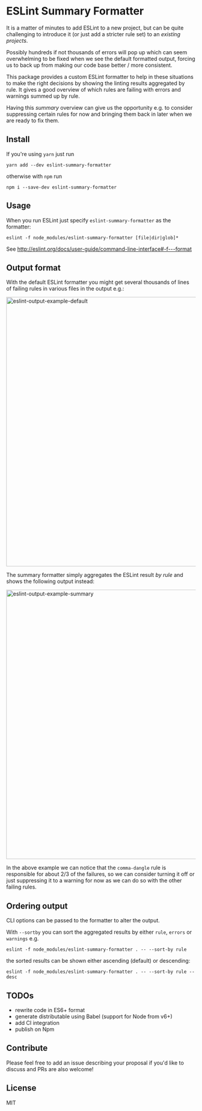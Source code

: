 # ESLint Summary Formatter

It is a matter of minutes to add ESLint to a new project, but can be quite challenging to introduce it (or just add a stricter rule set) to an _existing projects_.

Possibly hundreds if not thousands of errors will pop up which can seem overwhelming to be fixed when we see the default formatted output, forcing us to back up from making our code base better / more consistent.

This package provides a custom ESLint formatter to help in these situations to make the right decisions by showing the linting results aggregated by rule. It gives a good overview of which rules are failing with errors and warnings summed up by rule.

Having this _summary_ overview can give us the opportunity e.g. to consider suppressing certain rules for now and bringing them back in later when we are ready to fix them.

## Install

If you're using `yarn` just run

```
yarn add --dev eslint-summary-formatter
```

otherwise with `npm` run

```
npm i --save-dev eslint-summary-formatter
```

## Usage

When you run ESLint just specify `eslint-summary-formatter` as the formatter:

```
eslint -f node_modules/eslint-summary-formatter [file|dir|glob]*
```

See http://eslint.org/docs/user-guide/command-line-interface#-f---format

## Output format

With the default ESLint formatter you might get several thousands of lines of failing rules in various files in the output e.g.:

<img width="715" alt="eslint-output-example-default" src="https://user-images.githubusercontent.com/220661/28670749-ff50aae6-72d1-11e7-8458-da73ae458cd2.png">

The summary formatter simply aggregates the ESLint result _by rule_ and shows the following output instead:

<img width="715" alt="eslint-output-example-summary" src="https://user-images.githubusercontent.com/220661/28670748-ff4cff36-72d1-11e7-8fc0-b0d6a12c69ea.png">

In the above example we can notice that the `comma-dangle` rule is responsible for about 2/3 of the failures, so we can consider turning it off or just suppressing it to a warning for now as we can do so with the other failing rules.

## Ordering output

CLI options can be passed to the formatter to alter the output.

With `--sortby` you can sort the aggregated results by either `rule`, `errors` or `warnings` e.g.

```
eslint -f node_modules/eslint-summary-formatter . -- --sort-by rule
```

the sorted results can be shown either ascending (default) or descending:

```
eslint -f node_modules/eslint-summary-formatter . -- --sort-by rule --desc
```

## TODOs

- rewrite code in ES6+ format
- generate distributable using Babel (support for Node from v6+)
- add CI integration
- publish on Npm

## Contribute

Please feel free to add an issue describing your proposal if you'd like to discuss and PRs are also welcome!

## License

MIT
